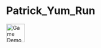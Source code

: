 # Patrick_Yum_Run

<img src='https://recordit.co/9OpaWehSoA' title='Demo' width='50px' alt='Game Demo'/>

